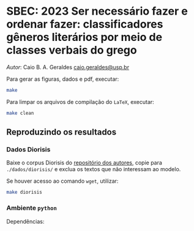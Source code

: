 # SBEC: 2023 Ser necessário fazer e ordenar fazer: classificadores gêneros literários por meio de classes verbais do grego

*Autor*: Caio B. A. Geraldes [<caio.geraldes@usp.br>](mailto:caio.geraldes@usp.br)

Para gerar as figuras, dados e pdf, executar:

```bash
make
```

Para limpar os arquivos de compilação do `LaTeX`, executar:

```bash
make clean
```

## Reproduzindo os resultados

### Dados Diorisis

Baixe o corpus Diorisis do [repositório dos autores](https://figshare.com/articles/dataset/The_Diorisis_Ancient_Greek_Corpus_JSON_/12251468), copie para `./dados/diorisis/` e exclua os textos que não interessam ao modelo.

Se houver acesso ao comando `wget`, utilizar:

```bash
make diorisis
```

### Ambiente `python`

Dependências:
